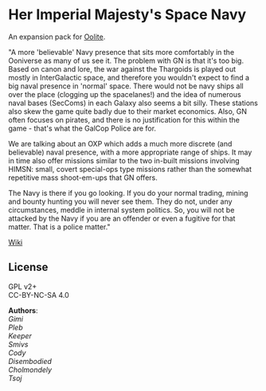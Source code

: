 # Her Imperial Majesty's Space Navy

An expansion pack for [Oolite](http://www.oolite.org/).

"A more 'believable' Navy presence that sits more comfortably in the Ooniverse as many of us see it. The problem with GN is that it's too big. Based on canon and lore, the war against the Thargoids is played out mostly in InterGalactic space, and therefore you wouldn't expect to find a big naval presence in 'normal' space. There would not be navy ships all over the place (clogging up the spacelanes!) and the idea of numerous naval bases (SecComs) in each Galaxy also seems a bit silly. These stations also skew the game quite badly due to their market economics. Also, GN often focuses on pirates, and there is no justification for this within the game - that's what the GalCop Police are for.

We are talking about an OXP which adds a much more discrete (and believable) naval presence, with a more appropriate range of ships. It may in time also offer missions similar to the two in-built missions involving HIMSN: small, covert special-ops type missions rather than the somewhat repetitive mass shoot-em-ups that GN offers.

The Navy is there if you go looking. If you do your normal trading, mining and bounty hunting you will never see them. They do not, under any circumstances, meddle in internal system politics. So, you will not be attacked by the Navy if you are an offender or even a fugitive for that matter. That is a police matter."

[Wiki](http://wiki.alioth.net/index.php/Her_Imperial_Majesty%27s_Space_Navy)


## License
GPL v2+  
CC-BY-NC-SA 4.0

**Authors**:  
*Gimi  
Pleb  
Keeper  
Smivs  
Cody  
Disembodied  
Cholmondely  
Tsoj*
  
